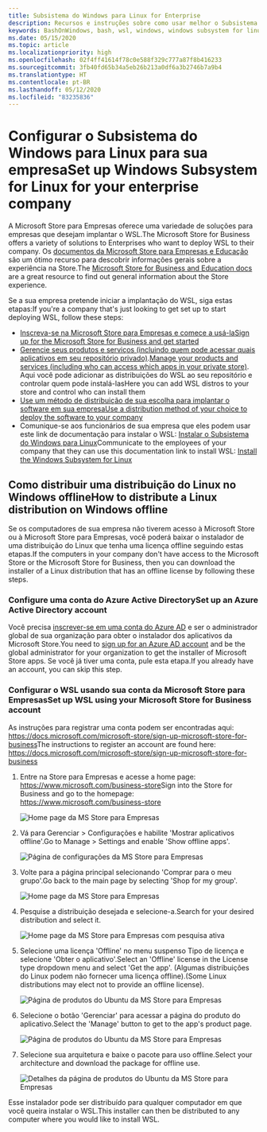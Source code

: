 ```yaml
---
title: Subsistema do Windows para Linux for Enterprise
description: Recursos e instruções sobre como usar melhor o Subsistema do Windows para Linux em um ambiente empresarial.
keywords: BashOnWindows, bash, wsl, windows, windows subsystem for linux, windowssubsystem, ubuntu, debian, suse, windows 10, enterprise, deployment, offline, packaging, store, distribution, installation, install
ms.date: 05/15/2020
ms.topic: article
ms.localizationpriority: high
ms.openlocfilehash: 02f4ff41614f78c0e588f329c777a87f8b416233
ms.sourcegitcommit: 3fb40fd65b34a5eb26b213a0df6a3b2746b7a9b4
ms.translationtype: HT
ms.contentlocale: pt-BR
ms.lasthandoff: 05/12/2020
ms.locfileid: "83235836"
---
```

# <a name="set-up-windows-subsystem-for-linux-for-your-enterprise-company"></a><span data-ttu-id="b1143-104">Configurar o Subsistema do Windows para Linux para sua empresa</span><span class="sxs-lookup"><span data-stu-id="b1143-104">Set up Windows Subsystem for Linux for your enterprise company</span></span>

<span data-ttu-id="b1143-105">A Microsoft Store para Empresas oferece uma variedade de soluções para empresas que desejam implantar o WSL.</span><span class="sxs-lookup"><span data-stu-id="b1143-105">The Microsoft Store for Business offers a variety of solutions to Enterprises who want to deploy WSL to their company.</span></span> <span data-ttu-id="b1143-106">Os [documentos da Microsoft Store para Empresas e Educação](https://docs.microsoft.com/microsoft-store/) são um ótimo recurso para descobrir informações gerais sobre a experiência na Store.</span><span class="sxs-lookup"><span data-stu-id="b1143-106">The [Microsoft Store for Business and Education docs](https://docs.microsoft.com/microsoft-store/) are a great resource to find out general information about the Store experience.</span></span>

<span data-ttu-id="b1143-107">Se a sua empresa pretende iniciar a implantação do WSL, siga estas etapas:</span><span class="sxs-lookup"><span data-stu-id="b1143-107">If you're a company that's just looking to get set up to start deploying WSL, follow these steps:</span></span>

* [<span data-ttu-id="b1143-108">Inscreva-se na Microsoft Store para Empresas e comece a usá-la</span><span class="sxs-lookup"><span data-stu-id="b1143-108">Sign up for the Microsoft Store for Business and get started</span></span>](https://docs.microsoft.com/microsoft-store/sign-up-microsoft-store-for-business-overview)
* <span data-ttu-id="b1143-109">[Gerencie seus produtos e serviços (incluindo quem pode acessar quais aplicativos em seu repositório privado)](https://docs.microsoft.com/microsoft-store/manage-apps-microsoft-store-for-business-overview).</span><span class="sxs-lookup"><span data-stu-id="b1143-109">[Manage your products and services (including who can access which apps in your private store)](https://docs.microsoft.com/microsoft-store/manage-apps-microsoft-store-for-business-overview).</span></span> <span data-ttu-id="b1143-110">Aqui você pode adicionar as distribuições do WSL ao seu repositório e controlar quem pode instalá-las</span><span class="sxs-lookup"><span data-stu-id="b1143-110">Here you can add WSL distros to your store and control who can install them</span></span>
* [<span data-ttu-id="b1143-111">Use um método de distribuição de sua escolha para implantar o software em sua empresa</span><span class="sxs-lookup"><span data-stu-id="b1143-111">Use a distribution method of your choice to deploy the software to your company</span></span>](https://docs.microsoft.com/microsoft-store/distribute-apps-to-your-employees-microsoft-store-for-business)
* <span data-ttu-id="b1143-112">Comunique-se aos funcionários de sua empresa que eles podem usar este link de documentação para instalar o WSL: [Instalar o Subsistema do Windows para Linux](./install-win10.md)</span><span class="sxs-lookup"><span data-stu-id="b1143-112">Communicate to the employees of your company that they can use this documentation link to install WSL: [Install the Windows Subsystem for Linux](./install-win10.md)</span></span>

## <a name="how-to-distribute-a-linux-distribution-on-windows-offline"></a><span data-ttu-id="b1143-113">Como distribuir uma distribuição do Linux no Windows offline</span><span class="sxs-lookup"><span data-stu-id="b1143-113">How to distribute a Linux distribution on Windows offline</span></span>

<span data-ttu-id="b1143-114">Se os computadores de sua empresa não tiverem acesso à Microsoft Store ou à Microsoft Store para Empresas, você poderá baixar o instalador de uma distribuição do Linux que tenha uma licença offline seguindo estas etapas.</span><span class="sxs-lookup"><span data-stu-id="b1143-114">If the computers in your company don't have access to the Microsoft Store or the Microsoft Store for Business, then you can download the installer of a Linux distribution that has an offline license by following these steps.</span></span>

### <a name="set-up-an-azure-active-directory-account"></a><span data-ttu-id="b1143-115">Configure uma conta do Azure Active Directory</span><span class="sxs-lookup"><span data-stu-id="b1143-115">Set up an Azure Active Directory account</span></span>

<span data-ttu-id="b1143-116">Você precisa [inscrever-se em uma conta do Azure AD](https://docs.microsoft.com/azure/active-directory/fundamentals/sign-up-organization?WT.mc_id=windows-c9-niner) e ser o administrador global de sua organização para obter o instalador dos aplicativos da Microsoft Store.</span><span class="sxs-lookup"><span data-stu-id="b1143-116">You need to [sign up for an Azure AD account](https://docs.microsoft.com/azure/active-directory/fundamentals/sign-up-organization?WT.mc_id=windows-c9-niner) and be the global administrator for your organization to get the installer of Microsoft Store apps.</span></span> <span data-ttu-id="b1143-117">Se você já tiver uma conta, pule esta etapa.</span><span class="sxs-lookup"><span data-stu-id="b1143-117">If you already have an account, you can skip this step.</span></span>

### <a name="set-up-wsl-using-your-microsoft-store-for-business-account"></a><span data-ttu-id="b1143-118">Configurar o WSL usando sua conta da Microsoft Store para Empresas</span><span class="sxs-lookup"><span data-stu-id="b1143-118">Set up WSL using your Microsoft Store for Business account</span></span>

<span data-ttu-id="b1143-119">As instruções para registrar uma conta podem ser encontradas aqui: https://docs.microsoft.com/microsoft-store/sign-up-microsoft-store-for-business</span><span class="sxs-lookup"><span data-stu-id="b1143-119">The instructions to register an account are found here: https://docs.microsoft.com/microsoft-store/sign-up-microsoft-store-for-business</span></span>

1. <span data-ttu-id="b1143-120">Entre na Store para Empresas e acesse a home page: https://www.microsoft.com/business-store</span><span class="sxs-lookup"><span data-stu-id="b1143-120">Sign into the Store for Business and go to the homepage: https://www.microsoft.com/business-store</span></span>

    ![Home page da MS Store para Empresas](media/offlineinstallscreens/1-screen.png)

2. <span data-ttu-id="b1143-122">Vá para Gerenciar > Configurações e habilite 'Mostrar aplicativos offline'.</span><span class="sxs-lookup"><span data-stu-id="b1143-122">Go to Manage > Settings and enable 'Show offline apps'.</span></span>

    ![Página de configurações da MS Store para Empresas](media/offlineinstallscreens/2-screen.png)

3. <span data-ttu-id="b1143-124">Volte para a página principal selecionando 'Comprar para o meu grupo'.</span><span class="sxs-lookup"><span data-stu-id="b1143-124">Go back to the main page by selecting 'Shop for my group'.</span></span>

    ![Home page da MS Store para Empresas](media/offlineinstallscreens/1-screen.png)

4. <span data-ttu-id="b1143-126">Pesquise a distribuição desejada e selecione-a.</span><span class="sxs-lookup"><span data-stu-id="b1143-126">Search for your desired distribution and select it.</span></span>

    ![Home page da MS Store para Empresas com pesquisa ativa](media/offlineinstallscreens/3-screen.png)

5. <span data-ttu-id="b1143-128">Selecione uma licença 'Offline' no menu suspenso Tipo de licença e selecione 'Obter o aplicativo'.</span><span class="sxs-lookup"><span data-stu-id="b1143-128">Select an 'Offline' license in the License type dropdown menu and select 'Get the app'.</span></span> <span data-ttu-id="b1143-129">(Algumas distribuições do Linux podem não fornecer uma licença offline).</span><span class="sxs-lookup"><span data-stu-id="b1143-129">(Some Linux distributions may elect not to provide an offline license).</span></span>

    ![Página de produtos do Ubuntu da MS Store para Empresas](media/offlineinstallscreens/4-screen.png)

6. <span data-ttu-id="b1143-131">Selecione o botão 'Gerenciar' para acessar a página do produto do aplicativo.</span><span class="sxs-lookup"><span data-stu-id="b1143-131">Select the 'Manage' button to get to the app's product page.</span></span>

    ![Página de produtos do Ubuntu da MS Store para Empresas](media/offlineinstallscreens/5-screen.png)

7. <span data-ttu-id="b1143-133">Selecione sua arquitetura e baixe o pacote para uso offline.</span><span class="sxs-lookup"><span data-stu-id="b1143-133">Select your architecture and download the package for offline use.</span></span>

    ![Detalhes da página de produtos do Ubuntu da MS Store para Empresas](media/offlineinstallscreens/6-screen.png)

<span data-ttu-id="b1143-135">Esse instalador pode ser distribuído para qualquer computador em que você queira instalar o WSL.</span><span class="sxs-lookup"><span data-stu-id="b1143-135">This installer can then be distributed to any computer where you would like to install WSL.</span></span>
